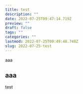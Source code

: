 ```yaml
---
title: test
description: ""
date: 2022-07-25T09:47:14.719Z
preview: ""
draft: false
tags: ""
categories: ""
lastmod: 2022-07-25T09:49:48.740Z
slug: 2022-07-25-test
---
```

aaa

## aaa

test
